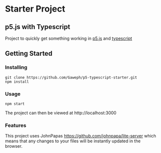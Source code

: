 # Starter Project 
## p5.js with Typescript
Project to quickly get something working in [p5.js](https://p5js.org/) and [typescript](https://www.typescriptlang.org/)

## Getting Started

### Installing

```
git clone https://github.com/Gaweph/p5-typescript-starter.git
npm install
```

### Usage

```
npm start
```

The project can then be viewed at http://localhost:3000

### Features

This project uses JohnPapas https://github.com/johnpapa/lite-server which means that any changes to your files will be instantly updated in the browser.